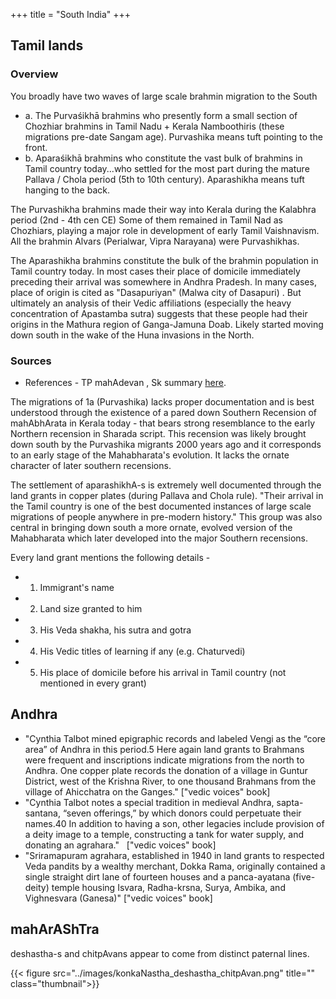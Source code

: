 +++
title = "South India"
+++

## Tamil lands
### Overview
You broadly have two waves of large scale brahmin migration to the South

- a. The Purvaśikhā brahmins who presently form a small section of Chozhiar brahmins in Tamil Nadu + Kerala Namboothiris (these migrations pre-date Sangam age). Purvashika means tuft pointing to the front.
- b. Aparaśikhā brahmins who constitute the vast bulk of brahmins in Tamil country today...who settled for the most part during the mature Pallava / Chola period (5th to 10th century). Aparashikha means tuft hanging to the back.

The Purvashikha brahmins made their way into Kerala during the Kalabhra period (2nd - 4th cen CE) Some of them remained in Tamil Nad as Chozhiars, playing a major role in development of early Tamil Vaishnavism. All the brahmin Alvars (Perialwar, Vipra Narayana) were Purvashikhas.

The Aparashikha brahmins constitute the bulk of the brahmin population in Tamil country today. In most cases their place of domicile immediately preceding their arrival was somewhere in Andhra Pradesh. In many cases, place of origin is cited as "Dasapuriyan" (Malwa city of Dasapuri) . But ultimately an analysis of their Vedic affiliations (especially the heavy concentration of Apastamba sutra) suggests that these people had their origins in the Mathura region of Ganga-Jamuna Doab. Likely started moving down south in the wake of the Huna invasions in the North.

### Sources
- References - TP mahAdevan , Sk summary [here](https://twitter.com/shrikanth_krish/status/1284041125314138113).

The migrations of 1a (Purvashika) lacks proper documentation and is best understood through the existence of a pared down Southern Recension of mahAbhArata in Kerala today - that bears strong resemblance to the early Northern recension in Sharada script. This recension was likely brought down south by the Purvashika migrants 2000 years ago and it corresponds to an early stage of the Mahabharata's evolution. It lacks the ornate character of later southern recensions. 

The settlement of aparashikhA-s is extremely well documented through the land grants in copper plates (during Pallava and Chola rule). "Their arrival in the Tamil country is one of the best documented instances of large scale migrations of people anywhere in pre-modern history." This group was also central in bringing down south a more ornate, evolved version of the Mahabharata which later developed into the major Southern recensions.

Every land grant mentions the following details -
- 1. Immigrant's name
- 2. Land size granted to him
- 3. His Veda shakha, his sutra and gotra
- 4. His Vedic titles of learning if any (e.g. Chaturvedi)
- 5. His place of domicile before his arrival in Tamil country (not mentioned in every grant)

## Andhra
- "Cynthia Talbot mined epigraphic records and labeled Vengi as the “core area” of Andhra in this period.5 Here again land grants to Brahmans were frequent and inscriptions indicate migrations from the north to Andhra. One copper plate records the donation of a village in Guntur District, west of the Krishna River, to one thousand Brahmans from the village of Ahicchatra on the Ganges." \["vedic voices" book\]
- "Cynthia Talbot notes a special tradition in medieval Andhra, sapta-santana, “seven offerings,” by which donors could perpetuate their names.40 In addition to having a son, other legacies include provision of a deity image to a temple, constructing a tank for water supply, and donating an agrahara."   \["vedic voices" book\]
- "Sriramapuram agrahara, established in 1940 in land grants to respected Veda pandits by a wealthy merchant, Dokka Rama, originally contained a single straight dirt lane of fourteen houses and a panca-ayatana (five-deity) temple housing Isvara, Radha-krsna, Surya, Ambika, and Vighnesvara (Ganesa)" \["vedic voices" book\]

## mahArAShTra
deshastha-s and chitpAvans appear to come from distinct paternal lines.

{{< figure src="../images/konkaNastha_deshastha_chitpAvan.png" title="" class="thumbnail">}}
